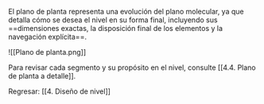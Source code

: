 
El plano de planta representa una evolución del plano molecular, ya que detalla cómo se desea el nivel en su forma final, incluyendo sus ==dimensiones exactas, la disposición final de los elementos y la navegación explícita==.

![[Plano de planta.png]]

Para revisar cada segmento y su propósito en el nivel, consulte [[4.4. Plano de planta a detalle]].


Regresar: [[4. Diseño de nivel]]